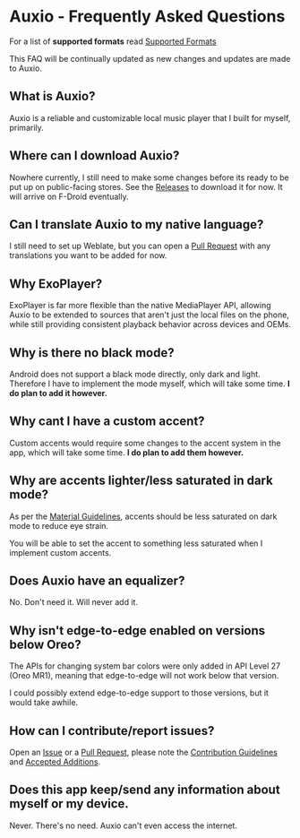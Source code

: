 # Auxio - Frequently Asked Questions

For a list of **supported formats** read [Supported Formats](FORMATS.md)

This FAQ will be continually updated as new changes and updates are made to Auxio.

## What is Auxio?

Auxio is a reliable and customizable local music player that I built for myself, primarily.

## Where can I download Auxio?

Nowhere currently, I still need to make some changes before its ready to be put up on public-facing stores. See the [Releases](https://github.com/oxygencobalt/Auxio/releases) to download it for now. It will arrive on F-Droid eventually.

## Can I translate Auxio to my native language?

I still need to set up Weblate, but you can open a [Pull Request](https://github.com/enricocid/Music-Player-GO/pulls) with any translations you want to be added for now.

## Why ExoPlayer?

ExoPlayer is far more flexible than the native MediaPlayer API, allowing Auxio to be extended to sources that aren't just the local files on the phone, while still providing consistent playback behavior across devices and OEMs.

## Why is there no black mode?

Android does not support a black mode directly, only dark and light. Therefore I have to implement the mode myself, which will take some time. **I do plan to add it however.**

## Why cant I have a custom accent?

Custom accents would require some changes to the accent system in the app, which will take some time. **I do plan to add them however.**

## Why are accents lighter/less saturated in dark mode?

As per the [Material Guidelines](https://material.io/design/color/dark-theme.html), accents should be less saturated on dark mode to reduce eye strain.

You will be able to set the accent to something less saturated when I implement custom accents.

## Does Auxio have an equalizer?

No. Don't need it. Will never add it.

## Why isn't edge-to-edge enabled on versions below Oreo?

The APIs for changing system bar colors were only added in API Level 27 (Oreo MR1), meaning that edge-to-edge will not work below that version.

I could possibly extend edge-to-edge support to those versions, but it would take awhile.

## How can I contribute/report issues?

Open an [Issue](https://github.com/OxygenCobalt/Auxio/issues) or a [Pull Request](https://github.com/OxygenCobalt/Auxio/pulls), please note the [Contribution Guidelines](../.github/CONTRIBUTING.md) and [Accepted Additions](ADDITIONS.md).

## Does this app keep/send any information about myself or my device.

Never. There's no need. Auxio can't even access the internet.